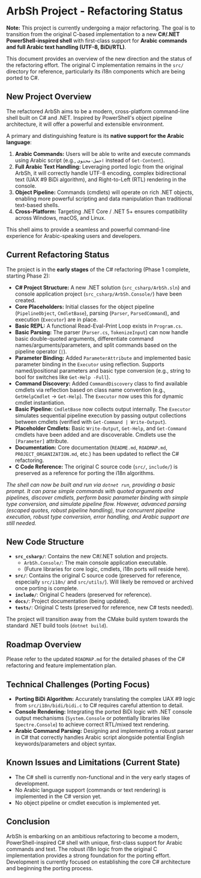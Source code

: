 # ArbSh Project - Refactoring Status

**Note:** This project is currently undergoing a major refactoring. The goal is to transition from the original C-based implementation to a new **C#/.NET PowerShell-inspired shell** with first-class support for **Arabic commands and full Arabic text handling (UTF-8, BiDi/RTL)**.

This document provides an overview of the new direction and the status of the refactoring effort. The original C implementation remains in the `src/` directory for reference, particularly its i18n components which are being ported to C#.

## New Project Overview

The refactored ArbSh aims to be a modern, cross-platform command-line shell built on C# and .NET. Inspired by PowerShell's object pipeline architecture, it will offer a powerful and extensible environment.

A primary and distinguishing feature is its **native support for the Arabic language**:

1.  **Arabic Commands:** Users will be able to write and execute commands using Arabic script (e.g., `احصل-محتوى` instead of `Get-Content`).
2.  **Full Arabic Text Handling:** Leveraging ported logic from the original ArbSh, it will correctly handle UTF-8 encoding, complex bidirectional text (UAX #9 BiDi algorithm), and Right-to-Left (RTL) rendering in the console.
3.  **Object Pipeline:** Commands (cmdlets) will operate on rich .NET objects, enabling more powerful scripting and data manipulation than traditional text-based shells.
4.  **Cross-Platform:** Targeting .NET Core / .NET 5+ ensures compatibility across Windows, macOS, and Linux.

This shell aims to provide a seamless and powerful command-line experience for Arabic-speaking users and developers.

## Current Refactoring Status

The project is in the **early stages** of the C# refactoring (Phase 1 complete, starting Phase 2):

-   **C# Project Structure:** A new .NET solution (`src_csharp/ArbSh.sln`) and console application project (`src_csharp/ArbSh.Console/`) have been created.
-   **Core Placeholders:** Initial classes for the object pipeline (`PipelineObject`, `CmdletBase`), parsing (`Parser`, `ParsedCommand`), and execution (`Executor`) are in place.
-   **Basic REPL:** A functional Read-Eval-Print Loop exists in `Program.cs`.
-   **Basic Parsing:** The parser (`Parser.cs`, `TokenizeInput`) can now handle basic double-quoted arguments, differentiate command names/arguments/parameters, and split commands based on the pipeline operator (`|`).
-   **Parameter Binding:** Added `ParameterAttribute` and implemented basic parameter binding in the `Executor` using reflection. Supports named/positional parameters and basic type conversion (e.g., string to bool for switches like `Get-Help -Full`).
-   **Command Discovery:** Added `CommandDiscovery` class to find available cmdlets via reflection based on class name convention (e.g., `GetHelpCmdlet` -> `Get-Help`). The `Executor` now uses this for dynamic cmdlet instantiation.
-   **Basic Pipeline:** `CmdletBase` now collects output internally. The `Executor` simulates sequential pipeline execution by passing output collections between cmdlets (verified with `Get-Command | Write-Output`).
-   **Placeholder Cmdlets:** Basic `Write-Output`, `Get-Help`, and `Get-Command` cmdlets have been added and are discoverable. Cmdlets use the `[Parameter]` attribute.
-   **Documentation:** Core documentation (`README.md`, `ROADMAP.md`, `PROJECT_ORGANIZATION.md`, etc.) has been updated to reflect the C# refactoring.
-   **C Code Reference:** The original C source code (`src/`, `include/`) is preserved as a reference for porting the i18n algorithms.

*The shell can now be built and run via `dotnet run`, providing a basic prompt. It can parse simple commands with quoted arguments and pipelines, discover cmdlets, perform basic parameter binding with simple type conversion, and simulate pipeline flow. However, advanced parsing (escaped quotes, robust pipeline handling), true concurrent pipeline execution, robust type conversion, error handling, and Arabic support are still needed.*

## New Code Structure

-   **`src_csharp/`**: Contains the new C#/.NET solution and projects.
    -   `ArbSh.Console/`: The main console application executable.
    -   (Future libraries for core logic, cmdlets, i18n ports will reside here).
-   **`src/`**: Contains the original C source code (preserved for reference, especially `src/i18n/` and `src/utils/`). Will likely be removed or archived once porting is complete.
-   **`include/`**: Original C headers (preserved for reference).
-   **`docs/`**: Project documentation (being updated).
-   **`tests/`**: Original C tests (preserved for reference, new C# tests needed).

The project will transition away from the CMake build system towards the standard .NET build tools (`dotnet build`).

## Roadmap Overview

Please refer to the updated `ROADMAP.md` for the detailed phases of the C# refactoring and feature implementation plan.

## Technical Challenges (Porting Focus)

-   **Porting BiDi Algorithm:** Accurately translating the complex UAX #9 logic from `src/i18n/bidi/bidi.c` to C# requires careful attention to detail.
-   **Console Rendering:** Integrating the ported BiDi logic with .NET console output mechanisms (`System.Console` or potentially libraries like `Spectre.Console`) to achieve correct RTL/mixed text rendering.
-   **Arabic Command Parsing:** Designing and implementing a robust parser in C# that correctly handles Arabic script alongside potential English keywords/parameters and object syntax.

## Known Issues and Limitations (Current State)

-   The C# shell is currently non-functional and in the very early stages of development.
-   No Arabic language support (commands or text rendering) is implemented in the C# version yet.
-   No object pipeline or cmdlet execution is implemented yet.

## Conclusion

ArbSh is embarking on an ambitious refactoring to become a modern, PowerShell-inspired C# shell with unique, first-class support for Arabic commands and text. The robust i18n logic from the original C implementation provides a strong foundation for the porting effort. Development is currently focused on establishing the core C# architecture and beginning the porting process.
